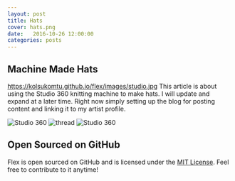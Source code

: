 ```yaml
---
layout: post
title: Hats
cover: hats.png
date:   2016-10-26 12:00:00
categories: posts
---
```


## Machine Made Hats
https://kolsukomtu.github.io/flex/images/studio.jpg
This article is about using the Studio 360 knitting machine to make hats. 
I will update and expand at a later time. Right now simply setting up 
the blog for posting content and linking it to my artist profile. 

![Studio 360](/flex/images/machine.jpg)
![thread](/flex/images/handsew.jpg)
![Studio 360](/flex/images/studio.jpg)

## Open Sourced on GitHub

Flex is open sourced on GitHub 
and is licensed under the [MIT License](http://opensource.org/licenses/MIT).
 Feel free to contribute to it anytime!
